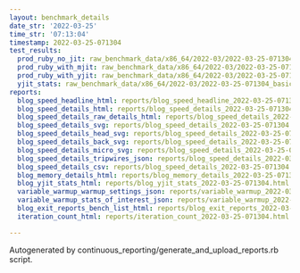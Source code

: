 ```yaml
---
layout: benchmark_details
date_str: '2022-03-25'
time_str: '07:13:04'
timestamp: 2022-03-25-071304
test_results:
  prod_ruby_no_jit: raw_benchmark_data/x86_64/2022-03/2022-03-25-071304_basic_benchmark_prod_ruby_no_jit.json
  prod_ruby_with_mjit: raw_benchmark_data/x86_64/2022-03/2022-03-25-071304_basic_benchmark_prod_ruby_with_mjit.json
  prod_ruby_with_yjit: raw_benchmark_data/x86_64/2022-03/2022-03-25-071304_basic_benchmark_prod_ruby_with_yjit.json
  yjit_stats: raw_benchmark_data/x86_64/2022-03/2022-03-25-071304_basic_benchmark_yjit_stats.json
reports:
  blog_speed_headline_html: reports/blog_speed_headline_2022-03-25-071304.html
  blog_speed_details_html: reports/blog_speed_details_2022-03-25-071304.html
  blog_speed_details_raw_details_html: reports/blog_speed_details_2022-03-25-071304.raw_details.html
  blog_speed_details_svg: reports/blog_speed_details_2022-03-25-071304.svg
  blog_speed_details_head_svg: reports/blog_speed_details_2022-03-25-071304.head.svg
  blog_speed_details_back_svg: reports/blog_speed_details_2022-03-25-071304.back.svg
  blog_speed_details_micro_svg: reports/blog_speed_details_2022-03-25-071304.micro.svg
  blog_speed_details_tripwires_json: reports/blog_speed_details_2022-03-25-071304.tripwires.json
  blog_speed_details_csv: reports/blog_speed_details_2022-03-25-071304.csv
  blog_memory_details_html: reports/blog_memory_details_2022-03-25-071304.html
  blog_yjit_stats_html: reports/blog_yjit_stats_2022-03-25-071304.html
  variable_warmup_warmup_settings_json: reports/variable_warmup_2022-03-25-071304.warmup_settings.json
  variable_warmup_stats_of_interest_json: reports/variable_warmup_2022-03-25-071304.stats_of_interest.json
  blog_exit_reports_bench_list_html: reports/blog_exit_reports_2022-03-25-071304.bench_list.html
  iteration_count_html: reports/iteration_count_2022-03-25-071304.html

---
```

Autogenerated by continuous_reporting/generate_and_upload_reports.rb script.

